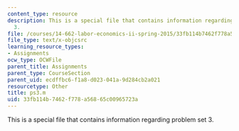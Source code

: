 ```yaml
---
content_type: resource
description: This is a special file that contains information regarding problem set
  3.
file: /courses/14-662-labor-economics-ii-spring-2015/33fb114b7462f778a56865c00965723a_ps3.m
file_type: text/x-objcsrc
learning_resource_types:
- Assignments
ocw_type: OCWFile
parent_title: Assignments
parent_type: CourseSection
parent_uid: ecdffbc6-f1a8-d023-041a-9d284cb2a021
resourcetype: Other
title: ps3.m
uid: 33fb114b-7462-f778-a568-65c00965723a
---
```

This is a special file that contains information regarding problem set 3.

